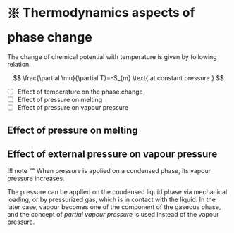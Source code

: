 # 𑗕 Thermodynamics aspects of phase change

The change of chemical potential with temperature is given by following relation.

$$
\frac{\partial \mu}{\partial T}=-S_{m} \text{ at constant pressure }
$$

- [ ] Effect of temperature on the phase change
- [ ] Effect of pressure on melting
- [ ] Effect of pressure on vapour pressure

## Effect of pressure on melting

## Effect of external pressure on vapour pressure

!!! note ""
    When pressure is applied on a condensed phase, its vapour pressure increases.

The pressure can be applied on the condensed liquid phase via mechanical loading, or by pressurized gas, which is in contact with the liquid. In the later case, vapour becomes one of the component of the gaseous phase, and the concept of _partial vapour pressure_ is used instead of the vapour pressure.
